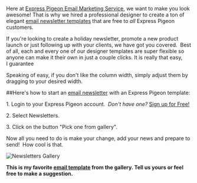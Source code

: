 Here at [Express Pigeon Email Marketing Service](http://expresspigeon.com), we want to make you
look awesome! That is why we hired a professional designer to create a
ton of elegant [email newsletter templates](https://expresspigeon.com/gallery) that are free to *all*
Express Pigeon customers.

If you're looking to create a holiday newsletter, promote a new product
launch or just following up with your clients, we have got you covered.
 Best of all, each and every one of our designer templates are super
flexible so anyone can make it their own in just a couple clicks. It is
really that easy, I guarantee

Speaking of easy, if you don't like the column width, simply adjust them
by dragging to your desired width.

##Here's how to start an [email newsletter](https://expresspigeon.com/gallery) with an Express Pigeon template:


​1. Login to your Express Pigeon account.  *Don't have one?* [Sign up
for Free!](https://expresspigeon.com/access/registration)

​2. Select Newsletters.

​3. Click on the button "Pick one from gallery".

Now all you need to do is make your change, add your news and prepare to
send!  How cool is that.

![Newsletters Gallery](blog_images/2012/expresspigeonc2a0e28094c2a0newsletters-gallery-2.jpg "ewsletters Gallery")



**This is my favorite [email template](https://expresspigeon.com/gallery) from
the gallery. Tell us yours or feel free to make a suggestion.**

